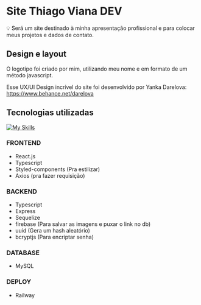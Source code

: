 # Site Thiago Viana DEV

💡 Será um site destinado à minha apresentação profissional e para colocar meus projetos e dados de contato.


## Design e layout

O logotipo foi criado por mim, utilizando meu nome e em formato de um método javascript.

Esse UX/UI Design incrível do site foi desenvolvido por Yanka Darelova: https://www.behance.net/darelova


## Tecnologias utilizadas

[![My Skills](https://skills.thijs.gg/icons?i=react,js,ts,css,docker,git,mysql)](https://skills.thijs.gg)

### FRONTEND

- React.js
- Typescript
- Styled-components (Pra estilizar)
- Axios (pra fazer requisição)

### BACKEND

- Typescript
- Express
- Sequelize
- firebase (Para salvar as imagens e puxar o link no db)
- uuid (Gera um hash aleatório)
- bcryptjs (Para encriptar senha)

### DATABASE

- MySQL

### DEPLOY

- Railway

‌
